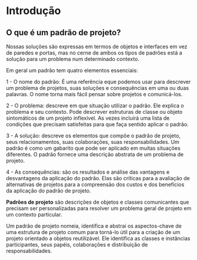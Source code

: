 # Introdução
## O que é um padrão de projeto?
Nossas soluções são expressas em termos de objetos e interfaces em vez de paredes e portas, mas no cerne de ambos os tipos de padrões está a solução para um problema num determinado contexto.

Em geral um padrão tem quatro elementos essenciais:

1 - O nome do padrão: É uma referência eque podemos usar para descrever um problema de projetos, suas soluções e consequências em uma ou duas palavras. O nome torna mais fácil pensar sobre projetos e comunicá-los.

2 - O problema: descreve em que situação utilizar o padrão. Ele explica o problema e seu contexto. Pode descrever estruturas de classe ou objeto sintomáticos de um projeto inflexível. As vezes incluirá uma lista de condições que precisam satisfeitas para que faça sentido aplicar o padrão.

3 - A solução: descreve os elementos que compõe o padrão de projeto, seus relacionamentos, suas colaborações,  suas responsabilidades. Um padrão é como um gabarito que pode ser aplicado em muitas situações diferentes. O padrão fornece uma descrição abstrata de um problema de projeto.

4 - As consequências: são os resultados e análise das vantagens e desvantagens da aplicação do padrão. Elas são críticas para a avaliação de alternativas de projetos para a compreensão dos custos e dos benefícios da aplicação do padrão de projeto.

**Padrões de projeto** são descrições de objetos e classes comunicantes que precisam ser personalizadas para resolver um problema geral de projeto em um contexto particular.

Um padrão de projeto nomeia, identifica e abstrai os aspectos-chave de uma estrutura de projeto comum para torná-lo útil para a criação de um projeto orientado a objetos reutilizável. Ele identifica as classes e instâncias participantes, seus papéis, colaborações e distribuição de responsabilidades. 